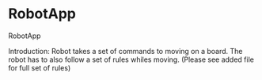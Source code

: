 RobotApp
========

RobotApp

Introduction:
  Robot takes a set of commands to moving on a board.  The robot has to also follow a set of rules whiles moving.
  (Please see added file for full set of rules)
